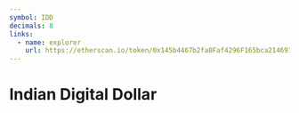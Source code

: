 ```yaml
---
symbol: IDD
decimals: 8
links:
  - name: explorer
    url: https://etherscan.io/token/0x145b4467b2fa0Faf4296F165bca214691a5E08D6
---
```


# Indian Digital Dollar
